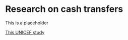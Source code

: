 Research on cash transfers
============================================================================================================

This is a placeholder

[This UNICEF study](https://www.unicef.org/esaro/Social_Cash_Transfer_Publication_ESARO_December_2015.pdf)
